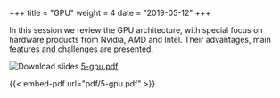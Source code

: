 +++
title = "GPU"
weight = 4
date = "2019-05-12"
+++

In this session we review the GPU architecture, with special focus on
hardware products from Nvidia, AMD and Intel.
Their advantages, main features and challenges are presented.

![Download slides](../../images/pdf_web.png) [5-gpu.pdf](../../pdf/5-gpu.pdf)

{{< embed-pdf url="pdf/5-gpu.pdf" >}}